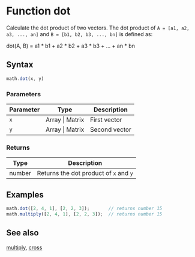 # Function dot

Calculate the dot product of two vectors. The dot product of
`A = [a1, a2, a3, ..., an]` and `B = [b1, b2, b3, ..., bn]` is defined as:

   dot(A, B) = a1 * b1 + a2 * b2 + a3 * b3 + ... + an * bn


## Syntax

```js
math.dot(x, y)
```

### Parameters

Parameter | Type | Description
--------- | ---- | -----------
`x` | Array &#124; Matrix | First vector
`y` | Array &#124; Matrix | Second vector

### Returns

Type | Description
---- | -----------
number | Returns the dot product of `x` and `y`


## Examples

```js
math.dot([2, 4, 1], [2, 2, 3]);       // returns number 15
math.multiply([2, 4, 1], [2, 2, 3]);  // returns number 15
```


## See also

[multiply](multiply.md),
[cross](cross.md)


<!-- Note: This file is automatically generated from source code comments. Changes made in this file will be overridden. -->
